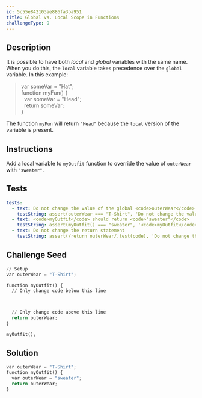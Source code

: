 ```yaml
---
id: 5c55e842103ae886fa3ba951
title: Global vs. Local Scope in Functions
challengeType: 9
---
```


## Description
<section id='description'>
It is possible to have both <dfn>local</dfn> and <dfn>global</dfn> variables with the same name. When you do this, the <code>local</code> variable takes precedence over the <code>global</code> variable.
In this example:
<blockquote>var someVar = "Hat";<br>function myFun() {<br>&nbsp;&nbsp;var someVar = "Head";<br>&nbsp;&nbsp;return someVar;<br>}</blockquote>
The function <code>myFun</code> will return <code>"Head"</code> because the <code>local</code> version of the variable is present.
</section>

## Instructions
<section id='instructions'>
Add a local variable to <code>myOutfit</code> function to override the value of <code>outerWear</code> with <code>"sweater"</code>.
</section>

## Tests
<section id='tests'>

```yml
tests:
  - text: Do not change the value of the global <code>outerWear</code>
    testString: assert(outerWear === "T-Shirt", 'Do not change the value of the global <code>outerWear</code>');
  - text: <code>myOutfit</code> should return <code>"sweater"</code>
    testString: assert(myOutfit() === "sweater", '<code>myOutfit</code> should return <code>"sweater"</code>');
  - text: Do not change the return statement
    testString: assert(/return outerWear/.test(code), 'Do not change the return statement');

```

</section>

## Challenge Seed
<section id='challengeSeed'>

<div id='py-seed'>

```python
// Setup
var outerWear = "T-Shirt";

function myOutfit() {
  // Only change code below this line



  // Only change code above this line
  return outerWear;
}

myOutfit();
```

</div>



</section>

## Solution
<section id='solution'>


```python
var outerWear = "T-Shirt";
function myOutfit() {
  var outerWear = "sweater";
  return outerWear;
}
```

</section>
